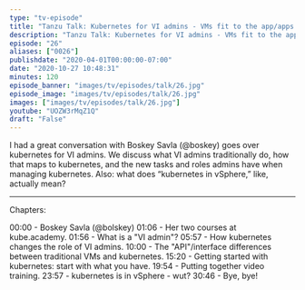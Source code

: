 ```yaml
---
type: "tv-episode"
title: "Tanzu Talk: Kubernetes for VI admins - VMs fit to the app/apps fit to k8s"
description: "Tanzu Talk: Kubernetes for VI admins - VMs fit to the app/apps fit to k8s"
episode: "26"
aliases: ["0026"]
publishdate: "2020-04-01T00:00:00-07:00"
date: "2020-10-27 10:48:31"
minutes: 120
episode_banner: "images/tv/episodes/talk/26.jpg"
episode_image: "images/tv/episodes/talk/26.jpg"
images: ["images/tv/episodes/talk/26.jpg"]
youtube: "UOZW3rMqZ1Q"
draft: "False"
---
```


I had a great conversation with Boskey Savla (@boskey) goes over kubernetes for VI admins. We discuss what VI admins traditionally do, how that maps to kubernetes, and the new tasks and roles admins have when managing kubernetes. Also: what does “kubernetes in vSphere,” like, actually mean?

----
Chapters:

00:00 - Boskey Savla (@bolskey)
01:06 - Her two courses at kube.academy.
01:56 - What is a "VI admin"?
05:57 - How kubernetes changes the role of VI admins.
10:00 - The "API"/interface differences between traditional VMs and kubernetes.
15:20 - Getting started with kubernetes: start with what you have.
19:54 - Putting together video training.
23:57 - kubernetes is in vSphere - wut?
30:46 - Bye, bye!